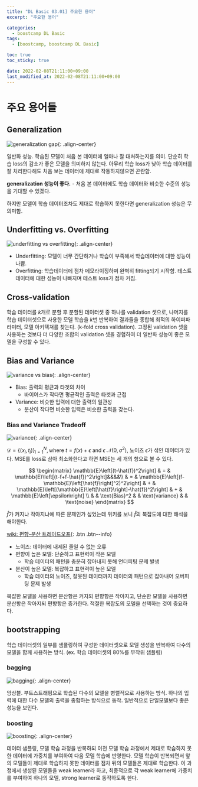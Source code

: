 ```yaml
---
title: "DL Basic 03.01] 주요한 용어"
excerpt: "주요한 용어"

categories:
  - boostcamp DL Basic
tags:
  - [boostcamp, boostcamp DL Basic]

toc: true
toc_sticky: true

date: 2022-02-08T21:11:00+09:00
last_modified_at: 2022-02-08T21:11:00+09:00
---
```


# 주요 용어들

## Generalization

![generalization gap](/assets/images/post/220208/boostcamp-DL-Basic-03.01/generalization_gap.png){: .align-center}

일반화 성능. 학습된 모델이 처음 본 데이터에 얼마나 잘 대처하는지를 의미. 단순히 학습 loss의 감소가 좋은 모델을 의미하지 않는다. 아무리 학습 loss가 낮아 학습 데이터를 잘 처리한다해도 처음 보는 데이터에 제대로 작동하지않으면 곤란함.

**generalization 성능이 좋다.** - 처음 본 데이터에도 학습 데이터와 비슷한 수준의 성능을 기대할 수 있겠다.

하지만 모델이 학습 데이터조차도 제대로 학습하지 못한다면 generalization 성능은 무의미함.

## Underfitting vs. Overfitting

![underfitting vs overfitting](/assets/images/post/220208/boostcamp-DL-Basic-03.01/underfitting_overfitting.png){: .align-center}

* Underfitting: 모델이 너무 간단하거나 학습이 부족해서 학습데이터에 대한 성능이 나쁨.
* Overfitting: 학습데이터에 점차 메모라이징하며 완벽히 fitting되기 시작함. 테스트 데이터에 대한 성능이 나빠지며 테스트 loss가 점차 커짐.

## Cross-validation

학습 데이터를 $k$개로 분할 후 분할된 데이터셋 중 하나를 validation 셋으로, 나머지를 학습 데이터셋으로 사용한 모델 학습을 $k$번 반복하여 결과들을 종합해 최적의 하이퍼파라미터, 모델 아키텍쳐를 찾는다. (k-fold cross validation). 고정된 validation 셋을 사용하는 것보다 더 다양한 조합의 validation 셋을 경험하여 더 일반화 성능이 좋은 모델을 구성할 수 있다.

## Bias and Variance

![variance vs bias](/assets/images/post/220208/boostcamp-DL-Basic-03.01/variance_bias.png){: .align-center}

* Bias: 출력의 평균과 타겟의 차이
  * 바이어스가 작다면 평균적인 출력은 타겟과 근접
* Variance: 비슷한 입력에 대한 출력의 일관성
  * 분산이 작다면 비슷한 입력은 비슷한 출력을 갖는다.

### Bias and Variance Tradeoff

![variance](/assets/images/post/220208/boostcamp-DL-Basic-03.01/variance.png){: .align-center}

$\mathcal{D}=\{(x_i, t_i)\}^N_{i=1}, \text{where } t=f(x)+\epsilon \text{ and } \epsilon ~ \mathcal{N}(0, \sigma^2)$, 노이즈 $\epsilon$가 섞인 데이터가 있다. MSE를 loss로 삼아 최소화한다고 하면 MSE는 세 개의 항으로 볼 수 있다.

$$
\begin{matrix}
\mathbb{E}\left[(t-\hat{f})^2\right] & = & \mathbb{E}\left[(t-f+f-\hat{f})^2\right]&&&&\\
& = & \mathbb{E}\left[(f-\mathbb{E}\left[\hat{f}\right]^2)^2\right] & + & \mathbb{E}\left[(\mathbb{E}\left[\hat{f}\right]-\hat{f})^2\right] & + & \mathbb{E}\left[\epsilon\right] \\
& & \text{Bias}^2 & & \text{variance} & & \text{noise}
\end{matrix}
$$

$\hat{f}$가 커지냐 작아지냐에 따른 문제인가 싶었는데 위키를 보니 $\hat{f}$의 복잡도에 대한 해석을 해야한다.

[wiki: 편향-분산 트레이드오프](https://ko.wikipedia.org/wiki/%ED%8E%B8%ED%96%A5-%EB%B6%84%EC%82%B0_%ED%8A%B8%EB%A0%88%EC%9D%B4%EB%93%9C%EC%98%A4%ED%94%84){: .btn .btn--info}

* 노이즈: 데이터에 내제된 줄일 수 없는 오류
* 편향이 높은 모델: 단순하고 표현력이 작은 모델
  * 학습 데이터의 패턴을 충분히 잡아내지 못해 언더피팅 문제 발생
* 분산이 높은 모델: 복잡하고 표현력이 높은 모델
  * 학습 데이터의 노이즈, 잘못된 데이터까지 데이터의 패턴으로 잡아내어 오버피팅 문제 발생

복잡한 모델을 사용하면 분산항은 커지되 편향항은 작아지고, 단순한 모델을 사용하면 분산항은 작아지되 편향항은 증가한다. 적절한 복잡도의 모델을 선택하는 것이 중요하다.


## bootstrapping

학습 데이터셋의 일부를 샘플링하여 구성한 데이터셋으로 모델 생성을 반복하여 다수의 모델을 함께 사용하는 방식. (ex. 학습 데이터셋의 80%를 무작위 샘플링)

### bagging

![bagging](/assets/images/post/220208/boostcamp-DL-Basic-03.01/bagging.png){: .align-center}

앙상블. 부트스트래핑으로 학습된 다수의 모델을 병렬적으로 사용하는 방식. 하나의 입력에 대한 다수 모델의 출력을 종합하는 방식으로 동작. 일반적으로 단일모델보다 좋은 성능을 보인다.

### boosting

![boosting](/assets/images/post/220208/boostcamp-DL-Basic-03.01/boosting.png){: .align-center}

데이터 샘플링, 모델 학습 과정을 반복하되 이전 모델 학습 과정에서 제대로 학습하지 못한 데이터에 가중치를 부여하여 다음 모델 학습에 반영한다. 모델 학습이 반복되면서 앞의 모델들이 제대로 학습하지 못한 데이터를 점차 뒤의 모델들은 제대로 학습한다. 이 과정에서 생성된 모델들을 weak learner라 하고, 최종적으로 각 weak learner에 가중치를 부여하여 하나의 모델, strong learner로 동작하도록 한다.